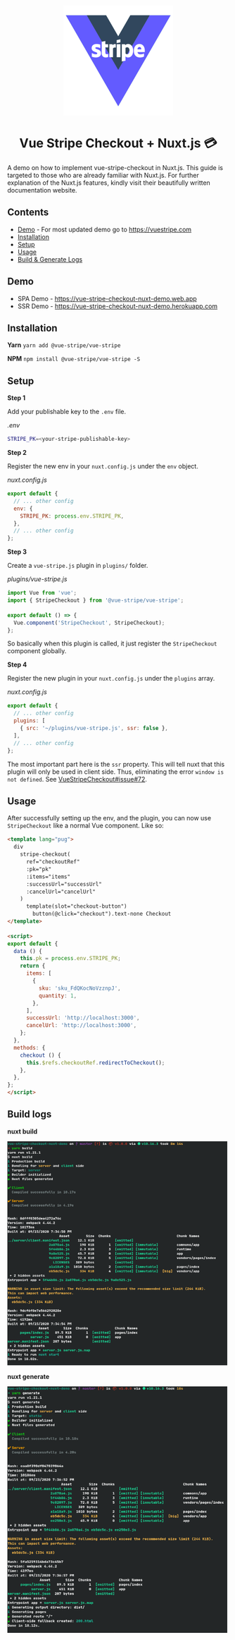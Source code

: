 
<p align="center">
  <img src="./vue-stripe-logo-variant-1-small.png" alt="drawing" width="250"/>
  <h1 align="center">Vue Stripe Checkout + Nuxt.js 💳</h1>
</p>

A demo on how to implement vue-stripe-checkout in Nuxt.js. This guide is targeted to those who are already familiar with Nuxt.js. For further explanation of the Nuxt.js features, kindly visit their beautifully written documentation website.

## Contents

- [Demo](#demo) - For most updated demo go to https://vuestripe.com
- [Installation](#installation)
- [Setup](#setup)
- [Usage](#usage)
- [Build & Generate Logs](build-logs)

## Demo

- SPA Demo - https://vue-stripe-checkout-nuxt-demo.web.app
- SSR Demo - https://vue-stripe-checkout-nuxt-demo.herokuapp.com

## Installation

**Yarn**
`yarn add @vue-stripe/vue-stripe`

**NPM**
`npm install @vue-stripe/vue-stripe -S`

## Setup

**Step 1**

Add your publishable key to the `.env` file.

*.env*
```bash
STRIPE_PK=<your-stripe-publishable-key>
```

**Step 2**

Register the new env in your `nuxt.config.js` under the `env` object.

*nuxt.config.js*
```javascript
export default {
  // ... other config
  env: {
    STRIPE_PK: process.env.STRIPE_PK,
  },
  // ... other config
};
```

**Step 3**

Create a `vue-stripe.js` plugin in `plugins/` folder.

*plugins/vue-stripe.js*
```javascript
import Vue from 'vue';
import { StripeCheckout } from '@vue-stripe/vue-stripe';

export default () => {
  Vue.component('StripeCheckout', StripeCheckout);
};
```

So basically when this plugin is called, it just register the `StripeCheckout` component globally.

**Step 4**

Register the new plugin in your `nuxt.config.js` under the `plugins` array.

*nuxt.config.js*
```javascript
export default {
  // ... other config
  plugins: [
    { src: '~/plugins/vue-stripe.js', ssr: false },
  ],
  // ... other config
};
```

The most important part here is the `ssr` property. This will tell nuxt that this plugin will only be used in client side. Thus, eliminating the error `window is not defined`. See [VueStripeCheckout#issue#72](https://github.com/jofftiquez/vue-stripe-checkout/issues/72).

## Usage

After successfully setting up the env, and the plugin, you can now use `StripeCheckout` like a normal Vue component. Like so:

```html
<template lang="pug">
  div
    stripe-checkout(
      ref="checkoutRef"
      :pk="pk"
      :items="items"
      :successUrl="successUrl"
      :cancelUrl="cancelUrl"
    )
      template(slot="checkout-button")
        button(@click="checkout").text-none Checkout
</template>

<script>
export default {
  data () {
    this.pk = process.env.STRIPE_PK;
    return {
      items: [
        {
          sku: 'sku_FdQKocNoVzznpJ',
          quantity: 1,
        },
      ],
      successUrl: 'http://localhost:3000',
      cancelUrl: 'http://localhost:3000',
    };
  },
  methods: {
    checkout () {
      this.$refs.checkoutRef.redirectToCheckout();
    },
  },
};
</script>
```

## Build logs

**nuxt build**

<img src="./yarn-build.png" width="500">

**nuxt generate**

<img src="./yarn-generate.png" width="500">

